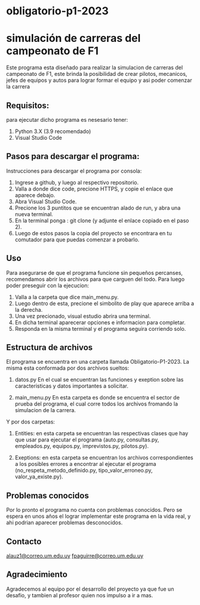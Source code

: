 # obligatorio-p1-2023
# simulación de carreras del campeonato de F1
Este programa esta diseñado para realizar la simulacion de carreras del campeonato de F1,
este brinda la posibilidad de crear pilotos, mecanicos, jefes de equipos y autos para lograr formar el equipo
y asi poder comenzar la carrera  

## Requisitos:
para ejecutar dicho programa es nesesario tener:
1. Python 3.X (3.9 recomendado)
2. Visual Studio Code

## Pasos para descargar el programa:
Instrucciones para descargar el programa por consola:
1. Ingrese a github, y luego al respectivo repositorio.
2. Valla a donde dice code, precione HTTPS, y copie el enlace que aparece debajo.
3. Abra Visual Studio Code.
4. Precione los 3 puntitos que se encuentran alado de run, y abra una nueva terminal.
5. En la terminal ponga : git clone (y adjunte el enlace copiado en el paso 2).
6. Luego de estos pasos la copia del proyecto se encontrara en tu comutador para que puedas comenzar a probarlo.

## Uso
Para asegurarse de que el programa funcione sin pequeños percanses,
recomendamos abrir los archivos para que carguen del todo.
Para luego poder preseguir con la ejecucion:
1. Valla a la carpeta que dice main_menu.py.
2. Luego dentro de esta, precione el simbolito de play que aparece arriba a la derecha.
3. Una vez precionado, visual estudio abrira una terminal.
4. En dicha terminal aparecerar opciones e informacion para completar.
5. Responda en la misma terminal y el programa seguira corriendo solo.


## Estructura de archivos
El programa se encuentra en una carpeta llamada Obligatorio-P1-2023.
La misma esta conformada por dos archivos sueltos: 
1. datos.py
En el cual se encuentran las funciones y exeption sobre las caracteristicas y datos importantes a solicitar.

2. main_menu.py
En esta carpeta es donde se encuentra el sector de prueba del programa, el cual corre todos los archivos fromando la simulacion de la carrera.

Y por dos carpetas:
1. Entities: en esta carpeta se encuentran las respectivas clases que hay que usar para ejecutar el programa (auto.py, consultas.py, empleados.py, equipos.py, imprevistos.py, pilotos.py).

2. Exeptions: en esta carpeta se encuentran los archivos correspondientes a los posibles errores a encontrar al ejecutar el programa (no_respeta_metodo_definido.py, tipo_valor_erroneo.py, valor_ya_existe.py).


## Problemas conocidos
Por lo pronto el programa no cuenta con problemas conocidos.
Pero se espera en unos años el lograr implementar este programa en la vida real, y ahi podrian aparecer problemas desconocidos.

## Contacto
alauz1@correo.um.edu.uy
fpaguirre@correo.um.edu.uy

## Agradecimiento
Agradecemos al equipo por el desarrollo del proyecto ya que fue un desafio, y tambien al profesor quien nos impulso a ir a mas.

